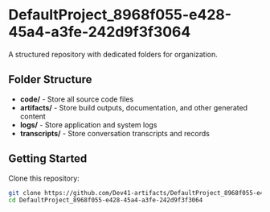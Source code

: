 # DefaultProject_8968f055-e428-45a4-a3fe-242d9f3f3064
A structured repository with dedicated folders for organization.

## Folder Structure

- **code/** - Store all source code files
- **artifacts/** - Store build outputs, documentation, and other generated content
- **logs/** - Store application and system logs
- **transcripts/** - Store conversation transcripts and records

## Getting Started

Clone this repository:
```bash
git clone https://github.com/Dev41-artifacts/DefaultProject_8968f055-e428-45a4-a3fe-242d9f3f3064
cd DefaultProject_8968f055-e428-45a4-a3fe-242d9f3f3064
```
